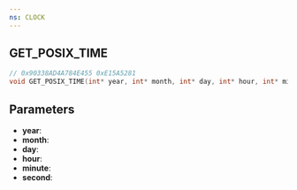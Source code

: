 ```yaml
---
ns: CLOCK
---
```

## GET_POSIX_TIME

```c
// 0x90338AD4A784E455 0xE15A5281
void GET_POSIX_TIME(int* year, int* month, int* day, int* hour, int* minute, int* second);
```

## Parameters
* **year**:
* **month**:
* **day**:
* **hour**:
* **minute**:
* **second**:
